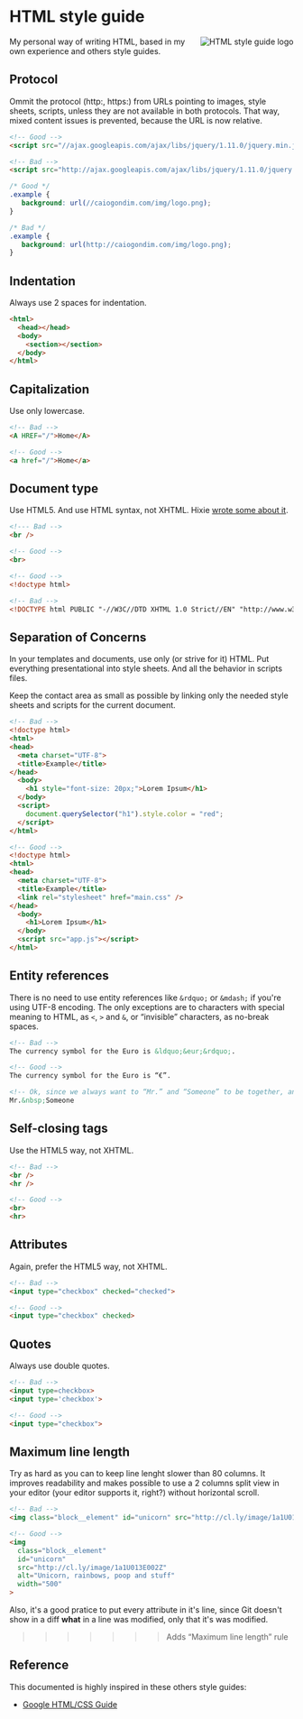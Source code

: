 # HTML style guide

<img
    src="https://raw.github.com/caiogondim/html-style-guide/master/logo.png"
    alt="HTML style guide logo"
    align="right"
/>

My personal way of writing HTML, based in my own experience and others style
guides.


## Protocol

Ommit the protocol (http:, https:) from URLs pointing to images, style sheets,
scripts, unless they are not available in both protocols. That way, mixed
content issues is prevented, because the URL is now relative.

```html
<!-- Good -->
<script src="//ajax.googleapis.com/ajax/libs/jquery/1.11.0/jquery.min.js"></script>

<!-- Bad -->
<script src="http://ajax.googleapis.com/ajax/libs/jquery/1.11.0/jquery.min.js"></script>

```
```css
/* Good */
.example {
   background: url(//caiogondim.com/img/logo.png);
}

/* Bad */
.example {
   background: url(http://caiogondim.com/img/logo.png);
}
```

## Indentation

Always use 2 spaces for indentation.

```html
<html>
  <head></head>
  <body>
    <section></section>
  </body>
</html>
```


## Capitalization

Use only lowercase.

```html
<!-- Bad -->
<A HREF="/">Home</A>

<!-- Good -->
<a href="/">Home</a>
```


## Document type

Use HTML5. And use HTML syntax, not XHTML. Hixie
[wrote some about it](http://hixie.ch/advocacy/xhtml).

```html
<!--- Bad -->
<br />

<!-- Good -->
<br>

<!-- Good -->
<!doctype html>

<!-- Bad -->
<!DOCTYPE html PUBLIC "-//W3C//DTD XHTML 1.0 Strict//EN" "http://www.w3.org/TR/xhtml1/DTD/xhtml1-strict.dtd">
```


## Separation of Concerns

In your templates and documents, use only (or strive for it) HTML. Put
everything presentational into style sheets. And all the behavior in scripts
files.

Keep the contact area as small as possible by linking only the needed style
sheets and scripts for the current document.


```html
<!-- Bad -->
<!doctype html>
<html>
<head>
  <meta charset="UTF-8">
  <title>Example</title>
</head>
  <body>
    <h1 style="font-size: 20px;">Lorem Ipsum</h1>
  </body>
  <script>
    document.querySelector("h1").style.color = "red";
  </script>
</html>

<!-- Good -->
<!doctype html>
<html>
<head>
  <meta charset="UTF-8">
  <title>Example</title>
  <link rel="stylesheet" href="main.css" />
</head>
  <body>
    <h1>Lorem Ipsum</h1>
  </body>
  <script src="app.js"></script>
</html>
```


## Entity references

There is no need to use entity references like `&rdquo;` or `&mdash;` if you're
using UTF-8 encoding. The only exceptions are to characters with special meaning
to HTML, as `<`, `>` and `&`, or “invisible” characters, as no-break spaces.

```html
<!-- Bad -->
The currency symbol for the Euro is &ldquo;&eur;&rdquo;.

<!-- Good -->
The currency symbol for the Euro is “€”.

<!-- Ok, since we always want to “Mr.” and “Someone” to be together, and never in separate lines -->
Mr.&nbsp;Someone
```


## Self-closing tags

Use the HTML5 way, not XHTML.

```html
<!-- Bad -->
<br />
<hr />

<!-- Good -->
<br>
<hr>
```


## Attributes

Again, prefer the HTML5 way, not XHTML.

```html
<!-- Bad -->
<input type="checkbox" checked="checked">

<!-- Good -->
<input type="checkbox" checked>
```


## Quotes

Always use double quotes.

```html
<!-- Bad -->
<input type=checkbox>
<input type='checkbox'>

<!-- Good -->
<input type="checkbox">
```


## Maximum line length

Try as hard as you can to keep line lenght slower than 80 columns. It improves
readability and makes possible to use a 2 columns split view in your editor
(your editor supports it, right?) without horizontal scroll.

```html
<!-- Bad -->
<img class="block__element" id="unicorn" src="http://cl.ly/image/1a1U013E002Z" alt="Unicorn, rainbows, poop and stuff" width="500">

<!-- Good -->
<img
  class="block__element"
  id="unicorn"
  src="http://cl.ly/image/1a1U013E002Z"
  alt="Unicorn, rainbows, poop and stuff"
  width="500"
>
```

Also, it's a good pratice to put every attribute in it's line, since Git doesn't
show in a diff **what** in a line was modified, only that it's was modified.

>>>>>>> Adds “Maximum line length” rule

## Reference

This documented is highly inspired in these others style guides:
- [Google HTML/CSS Guide](https://google-styleguide.googlecode.com/svn/trunk/htmlcssguide.xml)
